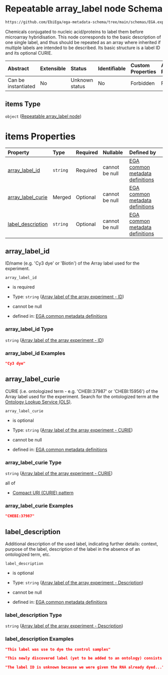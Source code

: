 # Repeatable array\_label node Schema

```txt
https://github.com/EbiEga/ega-metadata-schema/tree/main/schemas/EGA.experiment.json#/properties/experiment_type_specifications/properties/array_experiment/properties/array_labels/items
```

Chemicals conjugated to nucleic acid/proteins to label them before microarray hybridisation. This node corresponds to the basic description of one single label, and thus should be repeated as an array where inherited if multiple labels are intended to be described. Its basic structure is a label ID and its optional CURIE.

| Abstract            | Extensible | Status         | Identifiable | Custom Properties | Additional Properties | Access Restrictions | Defined In                                                                           |
| :------------------ | :--------- | :------------- | :----------- | :---------------- | :-------------------- | :------------------ | :----------------------------------------------------------------------------------- |
| Can be instantiated | No         | Unknown status | No           | Forbidden         | Forbidden             | none                | [EGA.experiment.json\*](../../../schemas/EGA.experiment.json "open original schema") |

## items Type

`object` ([Repeatable array\_label node](ega-12-definitions-repeatable-array_label-node.md))

# items Properties

| Property                                  | Type     | Required | Nullable       | Defined by                                                                                                                                                                                                                                                                                            |
| :---------------------------------------- | :------- | :------- | :------------- | :---------------------------------------------------------------------------------------------------------------------------------------------------------------------------------------------------------------------------------------------------------------------------------------------------- |
| [array\_label\_id](#array_label_id)       | `string` | Required | cannot be null | [EGA common metadata definitions](ega-12-definitions-repeatable-array_label-node-properties-array-label-of-the-array-experiment---id.md "https://github.com/EbiEga/ega-metadata-schema/tree/main/schemas/EGA.common-definitions.json#/definitions/array_label/properties/array_label_id")             |
| [array\_label\_curie](#array_label_curie) | Merged   | Optional | cannot be null | [EGA common metadata definitions](ega-12-definitions-repeatable-array_label-node-properties-array-label-of-the-array-experiment---curie.md "https://github.com/EbiEga/ega-metadata-schema/tree/main/schemas/EGA.common-definitions.json#/definitions/array_label/properties/array_label_curie")       |
| [label\_description](#label_description)  | `string` | Optional | cannot be null | [EGA common metadata definitions](ega-12-definitions-repeatable-array_label-node-properties-array-label-of-the-array-experiment---description.md "https://github.com/EbiEga/ega-metadata-schema/tree/main/schemas/EGA.common-definitions.json#/definitions/array_label/properties/label_description") |

## array\_label\_id

ID/name (e.g. 'Cy3 dye' or 'Biotin') of the Array label used for the experiment.

`array_label_id`

*   is required

*   Type: `string` ([Array label of the array experiment - ID](ega-12-definitions-repeatable-array_label-node-properties-array-label-of-the-array-experiment---id.md))

*   cannot be null

*   defined in: [EGA common metadata definitions](ega-12-definitions-repeatable-array_label-node-properties-array-label-of-the-array-experiment---id.md "https://github.com/EbiEga/ega-metadata-schema/tree/main/schemas/EGA.common-definitions.json#/definitions/array_label/properties/array_label_id")

### array\_label\_id Type

`string` ([Array label of the array experiment - ID](ega-12-definitions-repeatable-array_label-node-properties-array-label-of-the-array-experiment---id.md))

### array\_label\_id Examples

```json
"Cy3 dye"
```

## array\_label\_curie

CURIE (i.e. ontologized term - e.g. 'CHEBI:37987' or 'CHEBI:15956') of the Array label used for the experiment. Search for the ontologized term at the [Ontology Lookup Service (OLS)](https://www.ebi.ac.uk/ols/index).

`array_label_curie`

*   is optional

*   Type: `string` ([Array label of the array experiment - CURIE](ega-12-definitions-repeatable-array_label-node-properties-array-label-of-the-array-experiment---curie.md))

*   cannot be null

*   defined in: [EGA common metadata definitions](ega-12-definitions-repeatable-array_label-node-properties-array-label-of-the-array-experiment---curie.md "https://github.com/EbiEga/ega-metadata-schema/tree/main/schemas/EGA.common-definitions.json#/definitions/array_label/properties/array_label_curie")

### array\_label\_curie Type

`string` ([Array label of the array experiment - CURIE](ega-12-definitions-repeatable-array_label-node-properties-array-label-of-the-array-experiment---curie.md))

all of

*   [Compact URI (CURIE) pattern](ega-12-definitions-compact-uri-curie-pattern.md "check type definition")

### array\_label\_curie Examples

```json
"CHEBI:37987"
```

## label\_description

Additional description of the used label, indicating further details: context, purpose of the label, description of the label in the absence of an ontologized term, etc.

`label_description`

*   is optional

*   Type: `string` ([Array label of the array experiment - Description](ega-12-definitions-repeatable-array_label-node-properties-array-label-of-the-array-experiment---description.md))

*   cannot be null

*   defined in: [EGA common metadata definitions](ega-12-definitions-repeatable-array_label-node-properties-array-label-of-the-array-experiment---description.md "https://github.com/EbiEga/ega-metadata-schema/tree/main/schemas/EGA.common-definitions.json#/definitions/array_label/properties/label_description")

### label\_description Type

`string` ([Array label of the array experiment - Description](ega-12-definitions-repeatable-array_label-node-properties-array-label-of-the-array-experiment---description.md))

### label\_description Examples

```json
"This label was use to dye the control samples"
```

```json
"This newly discovered label (yet to be added to an ontology) consists in a compound of type X..."
```

```json
"The label ID is unknown because we were given the RNA already dyed..."
```
